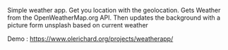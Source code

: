 Simple weather app. 
Get you location with the geolocation.
Gets Weather from the OpenWeatherMap.org API. 
Then updates the background with a picture form unsplash based on current weather

Demo : https://www.olerichard.org/projects/weatherapp/
